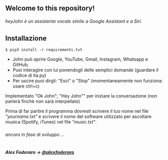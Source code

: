 ## Welcome to this repository!
###### heyJohn è un assistente vocale simile a Google Assistant e a Siri.

## Installazione
```
$ pip3 install -r requirements.txt
```

- John può aprire Google, YouTube, Gmail, Instagram, Whatsapp e GitHub;
- Puoi interagire con lui ponendogli delle semplici domande (guardare il codice di ita.py)
- Per uscire puoi dirgli: "Esci" o "Stop" (momentaneamente non funziona: usare ctrl+c)

Implementato "Ok John"; "Hey John"" per iniziare la conversazione (non parlerà finchè non sarà interpellato)

Prima di far partire il programma dovresti scrivere il tuo nome nel file *"yourname.txt"* e scrivere il nome del software utilizzato per ascoltare musica (Spotify, iTunes) nel file *"music.txt"*.
###
###### *ancora in fase di sviluppo ...*
#
##### *Alex Foderaro* → [@alexfoderaro](https://www.instagram.com/alexfoderaro/)
